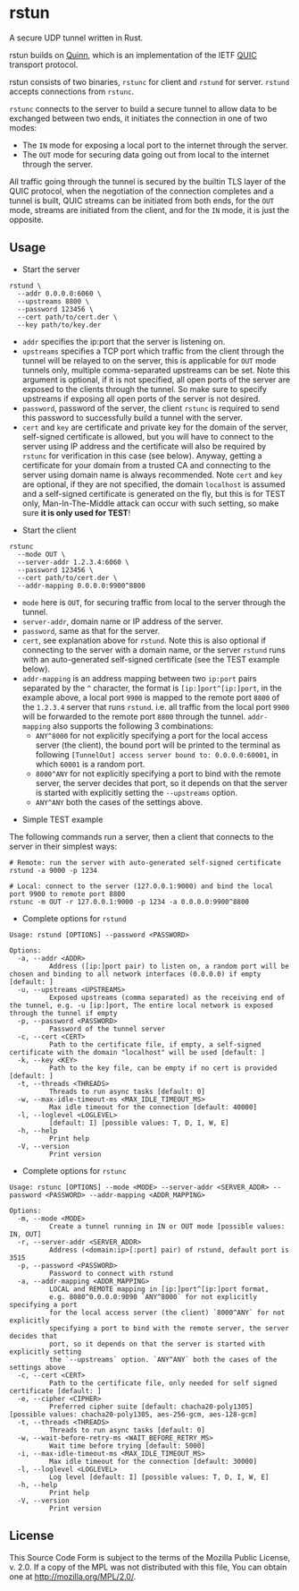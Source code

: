 rstun
=====

A secure UDP tunnel written in Rust.

rstun builds on [Quinn](https://github.com/quinn-rs/quinn), which is an implementation of the IETF [QUIC](https://quicwg.org/) transport protocol.

rstun consists of two binaries, `rstunc` for client and `rstund` for server. `rstund` accepts connections from `rstunc`.

`rstunc` connects to the server to build a secure tunnel to allow data to be exchanged between two ends, it initiates the connection in one of two modes:

  * The `IN` mode for exposing a local port to the internet through the server.
  * The `OUT` mode for securing data going out from local to the internet through the server.

All traffic going through the tunnel is secured by the builtin TLS layer of the QUIC protocol, when the negotiation of the connection completes and a tunnel is built, QUIC streams can be initiated from both ends, for the `OUT` mode, streams are initiated from the client, and for the `IN` mode, it is just the opposite.

Usage
-----

* Start the server

```
rstund \
  --addr 0.0.0.0:6060 \
  --upstreams 8800 \
  --password 123456 \
  --cert path/to/cert.der \
  --key path/to/key.der
```
  - `addr` specifies the ip:port that the server is listening on.
  - `upstreams` specifies a TCP port which traffic from the client through the tunnel will be relayed to on the server, this is applicable for `OUT` mode tunnels only, multiple comma-separated upstreams can be set. Note this argument is optional, if it is not specified, all open ports of the server are exposed to the clients through the tunnel. So make sure to specify upstreams if exposing all open ports of the server is not desired.
  - `password`, password of the server, the client `rstunc` is required to send this password to successfully build a tunnel with the server.
  - `cert` and `key` are certificate and private key for the domain of the server, self-signed certificate is allowed, but you will have to connect to the server using IP address and the certificate will also be required by `rstunc` for verification in this case (see below). Anyway, getting a certificate for your domain from a trusted CA and connecting to the server using domain name is always recommended. Note `cert` and `key` are optional, if they are not specified, the domain `localhost` is assumed and a self-signed certificate is generated on the fly, but this is for TEST only, Man-In-The-Middle attack can occur with such setting, so make sure **it is only used for TEST**!

* Start the client

```
rstunc
  --mode OUT \
  --server-addr 1.2.3.4:6060 \
  --password 123456 \
  --cert path/to/cert.der \
  --addr-mapping 0.0.0.0:9900^8800
```
  - `mode` here is `OUT`, for securing traffic from local to the server through the tunnel.
  - `server-addr`, domain name or IP address of the server.
  - `password`, same as that for the server.
  - `cert`, see explanation above for `rstund`. Note this is also optional if connecting to the server with a domain name, or the server `rstund` runs with an auto-generated self-signed certificate (see the TEST example below).
  - `addr-mapping` is an address mapping between two `ip:port` pairs separated by the `^` character, the format is `[ip:]port^[ip:]port`, in the example above, a local port `9900` is mapped to the remote port `8800` of the `1.2.3.4` server that runs `rstund`. i.e. all traffic from the local port `9900` will be forwarded to the remote port `8800` through the tunnel. `addr-mapping` also supports the following 3 combinations:
    - `ANY^8000` for not explicitly specifying a port for the local access server (the client), the bound port will be printed to the terminal as following `[TunnelOut] access server bound to: 0.0.0.0:60001`, in which `60001` is a random port.
    - `8000^ANY` for not explicitly specifying a port to bind with the remote server, the server decides that port, so it depends on that the server is started with explicitly setting the `--upstreams` option.
    - `ANY^ANY` both the cases of the settings above.

* Simple TEST example

The following commands run a server, then a client that connects to the server in their simplest ways:


```
# Remote: run the server with auto-generated self-signed certificate
rstund -a 9000 -p 1234

# Local: connect to the server (127.0.0.1:9000) and bind the local port 9900 to remote port 8800
rstunc -m OUT -r 127.0.0.1:9000 -p 1234 -a 0.0.0.0:9900^8800

```

* Complete options for `rstund`

```
Usage: rstund [OPTIONS] --password <PASSWORD>

Options:
  -a, --addr <ADDR>
          Address ([ip:]port pair) to listen on, a random port will be chosen and binding to all network interfaces (0.0.0.0) if empty [default: ]
  -u, --upstreams <UPSTREAMS>
          Exposed upstreams (comma separated) as the receiving end of the tunnel, e.g. -u [ip:]port, The entire local network is exposed through the tunnel if empty
  -p, --password <PASSWORD>
          Password of the tunnel server
  -c, --cert <CERT>
          Path to the certificate file, if empty, a self-signed certificate with the domain "localhost" will be used [default: ]
  -k, --key <KEY>
          Path to the key file, can be empty if no cert is provided [default: ]
  -t, --threads <THREADS>
          Threads to run async tasks [default: 0]
  -w, --max-idle-timeout-ms <MAX_IDLE_TIMEOUT_MS>
          Max idle timeout for the connection [default: 40000]
  -l, --loglevel <LOGLEVEL>
          [default: I] [possible values: T, D, I, W, E]
  -h, --help
          Print help
  -V, --version
          Print version
```

* Complete options for `rstunc`

```
Usage: rstunc [OPTIONS] --mode <MODE> --server-addr <SERVER_ADDR> --password <PASSWORD> --addr-mapping <ADDR_MAPPING>

Options:
  -m, --mode <MODE>
          Create a tunnel running in IN or OUT mode [possible values: IN, OUT]
  -r, --server-addr <SERVER_ADDR>
          Address (<domain:ip>[:port] pair) of rstund, default port is 3515
  -p, --password <PASSWORD>
          Password to connect with rstund
  -a, --addr-mapping <ADDR_MAPPING>
          LOCAL and REMOTE mapping in [ip:]port^[ip:]port format,
          e.g. 8080^0.0.0.0:9090 `ANY^8000` for not explicitly specifying a port
          for the local access server (the client) `8000^ANY` for not explicitly
          specifying a port to bind with the remote server, the server decides that
          port, so it depends on that the server is started with explicitly setting
          the `--upstreams` option. `ANY^ANY` both the cases of the settings above
  -c, --cert <CERT>
          Path to the certificate file, only needed for self signed certificate [default: ]
  -e, --cipher <CIPHER>
          Preferred cipher suite [default: chacha20-poly1305] [possible values: chacha20-poly1305, aes-256-gcm, aes-128-gcm]
  -t, --threads <THREADS>
          Threads to run async tasks [default: 0]
  -w, --wait-before-retry-ms <WAIT_BEFORE_RETRY_MS>
          Wait time before trying [default: 5000]
  -i, --max-idle-timeout-ms <MAX_IDLE_TIMEOUT_MS>
          Max idle timeout for the connection [default: 30000]
  -l, --loglevel <LOGLEVEL>
          Log level [default: I] [possible values: T, D, I, W, E]
  -h, --help
          Print help
  -V, --version
          Print version
```

License
-------

This Source Code Form is subject to the terms of the Mozilla Public
License, v. 2.0. If a copy of the MPL was not distributed with this
file, You can obtain one at http://mozilla.org/MPL/2.0/.
